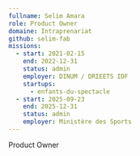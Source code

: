 ```yaml
---
fullname: Selim Amara
role: Product Owner
domaine: Intraprenariat
github: selim-fab
missions:
  - start: 2021-02-15
    end: 2022-12-31
    status: admin
    employer: DINUM / DRIEETS IDF
    startups:
      - enfants-du-spectacle
  - start: 2025-09-23
    end: 2025-12-31
    status: admin
    employer: Ministère des Sports
---
```

Product Owner
